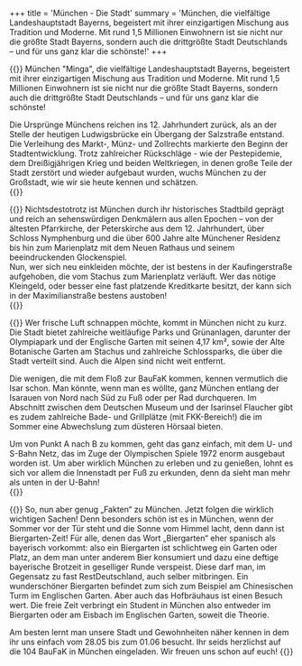 +++
title = 'München - Die Stadt'
summary = 'München, die vielfältige Landeshauptstadt Bayerns, begeistert mit ihrer einzigartigen Mischung aus Tradition und Moderne. Mit rund 1,5 Millionen Einwohnern ist sie nicht nur die größte Stadt Bayerns, sondern auch die drittgrößte Stadt Deutschlands – und für uns ganz klar die schönste!'
+++

{{<floating-picture image="muenchen1.jpg" >}}
München "Minga", die vielfältige Landeshauptstadt Bayerns, begeistert mit ihrer einzigartigen Mischung aus Tradition und Moderne. Mit rund 1,5 Millionen Einwohnern ist sie nicht nur die größte Stadt Bayerns, sondern auch die drittgrößte Stadt Deutschlands – und für uns ganz klar die schönste!  

Die Ursprünge Münchens reichen ins 12. Jahrhundert zurück, als an der Stelle der heutigen Ludwigsbrücke ein Übergang der Salzstraße entstand. Die Verleihung des Markt-, Münz- und Zollrechts markierte den Beginn der Stadtentwicklung. Trotz zahlreicher Rückschläge - wie der Pestepidemie, dem Dreißigjährigen Krieg und beiden Weltkriegen, in denen große Teile der Stadt zerstört und wieder aufgebaut wurden, wuchs München zu der Großstadt, wie wir sie heute kennen und schätzen.  
{{</floating-picture>}}

{{<floating-picture image="muenchen2.jpg" right="true">}}
Nichtsdestotrotz ist München durch ihr historisches Stadtbild geprägt und reich an sehenswürdigen Denkmälern aus allen Epochen – von der ältesten Pfarrkirche, der Peterskirche aus dem 12. Jahrhundert, über Schloss Nymphenburg und die über 600 Jahre alte Münchener Residenz bis hin zum Marienplatz mit dem Neuen Rathaus und seinem beeindruckenden Glockenspiel.  
Nun, wer sich neu einkleiden möchte, der ist bestens in der Kaufingerstraße aufgehoben, die vom Stachus zum Marienplatz verläuft. Wer das nötige Kleingeld, oder besser eine fast platzende Kreditkarte besitzt, der kann sich in der Maximilianstraße bestens austoben!  
{{</floating-picture>}}

{{<floating-picture image="muenchen3.jpg" >}}
Wer frische Luft schnappen möchte, kommt in München nicht zu kurz. Die Stadt bietet zahlreiche weitläufige Parks und Grünanlagen, darunter der Olympiapark und der Englische Garten mit seinen 4,17 km², sowie der Alte Botanische Garten am Stachus und zahlreiche Schlossparks, die über die Stadt verteilt sind. Auch die Alpen sind nicht weit entfernt.  

Die wenigen, die mit dem Floß zur BauFaK kommen, kennen vermutlich die Isar schon. Man könnte, wenn man es wöllte, ganz München entlang der Isarauen von Nord nach Süd zu Fuß oder per Rad durchqueren. Im Abschnitt zwischen dem Deutschen Museum und der Isarinsel Flaucher gibt es zudem zahlreiche Bade- und Grillplätze (mit FKK-Bereich!) die im Sommer eine Abwechslung zum düsteren Hörsaal bieten.  

Um von Punkt A nach B zu kommen, geht das ganz einfach, mit dem U- und S-Bahn Netz, das im Zuge der Olympischen Spiele 1972 enorm ausgebaut worden ist. Um aber wirklich München zu erleben und zu genießen, lohnt es sich vor allem die Innenstadt per Fuß zu erkunden, denn da sieht man mehr als unten in der U-Bahn!  
{{</floating-picture>}}

{{<floating-picture image="biergarten.jpg" >}}
So, nun aber genug „Fakten“ zu München. Jetzt folgen die wirklich wichtigen Sachen! Denn besonders schön ist es in München, wenn der Sommer vor der Tür steht und die Sonne vom Himmel lacht, denn dann ist Biergarten-Zeit! Für alle, denen das Wort „Biergarten“ eher spanisch als bayerisch vorkommt: also ein Biergarten ist schlichtweg ein Garten oder Platz, an dem man unter anderem Bier konsumiert und dazu eine deftige bayerische Brotzeit in geselliger Runde verspeist. Diese darf man, im Gegensatz zu fast RestDeutschland, auch selber mitbringen. Ein wunderschöner Biergarten befindet zum sich zum Beispiel am Chinesischen Turm im Englischen Garten. Aber auch das Hofbräuhaus ist einen Besuch wert. Die freie Zeit verbringt ein Student in München also entweder im Biergarten oder am Eisbach im Englischen Garten, soweit die Theorie.  

Am besten lernt man unsere Stadt und Gewohnheiten näher kennen in dem ihr uns einfach vom 28.05 bis zum 01.06 besucht. Ihr seids herzlichst auf die 104 BauFaK in München eingeladen. Wir freuen uns schon auf euch!
{{</floating-picture>}}